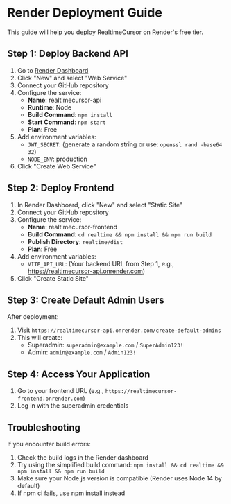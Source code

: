 # Render Deployment Guide

This guide will help you deploy RealtimeCursor on Render's free tier.

## Step 1: Deploy Backend API

1. Go to [Render Dashboard](https://dashboard.render.com)
2. Click "New" and select "Web Service"
3. Connect your GitHub repository
4. Configure the service:
   - **Name**: realtimecursor-api
   - **Runtime**: Node
   - **Build Command**: `npm install`
   - **Start Command**: `npm start`
   - **Plan**: Free
5. Add environment variables:
   - `JWT_SECRET`: (generate a random string or use: `openssl rand -base64 32`)
   - `NODE_ENV`: production
6. Click "Create Web Service"

## Step 2: Deploy Frontend

1. In Render Dashboard, click "New" and select "Static Site"
2. Connect your GitHub repository
3. Configure the service:
   - **Name**: realtimecursor-frontend
   - **Build Command**: `cd realtime && npm install && npm run build`
   - **Publish Directory**: `realtime/dist`
   - **Plan**: Free
4. Add environment variables:
   - `VITE_API_URL`: (Your backend URL from Step 1, e.g., https://realtimecursor-api.onrender.com)
5. Click "Create Static Site"

## Step 3: Create Default Admin Users

After deployment:

1. Visit `https://realtimecursor-api.onrender.com/create-default-admins`
2. This will create:
   - Superadmin: `superadmin@example.com` / `SuperAdmin123!`
   - Admin: `admin@example.com` / `Admin123!`

## Step 4: Access Your Application

1. Go to your frontend URL (e.g., `https://realtimecursor-frontend.onrender.com`)
2. Log in with the superadmin credentials

## Troubleshooting

If you encounter build errors:

1. Check the build logs in the Render dashboard
2. Try using the simplified build command: `npm install && cd realtime && npm install && npm run build`
3. Make sure your Node.js version is compatible (Render uses Node 14 by default)
4. If npm ci fails, use npm install instead